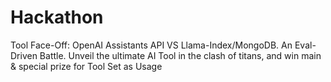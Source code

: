 # Hackathon 
Tool Face-Off: OpenAI Assistants API VS Llama-Index/MongoDB. An Eval-Driven Battle. Unveil the ultimate AI Tool in the clash of titans, and win main &amp; special prize for Tool Set as Usage
